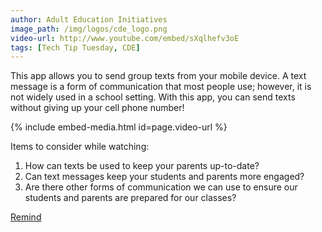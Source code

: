```yaml
---
author: Adult Education Initiatives
image_path: /img/logos/cde_logo.png
video-url: http://www.youtube.com/embed/sXqlhefv3oE
tags: [Tech Tip Tuesday, CDE]
---
```

This app allows you to send group texts from your mobile device.  A text message is a form of communication that most people use; however, it is not widely used in a school setting.  With this app, you can send texts without giving up your cell phone number!

{% include embed-media.html id=page.video-url %}

Items to consider while watching:

  1.  How can texts be used to keep your parents up-to-date?
  2.  Can text messages keep your students and parents more engaged?
  3.  Are there other forms of communication we can use to ensure our students and parents are prepared for our classes?

[Remind](https://www.remind.com/)
